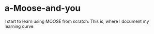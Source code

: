# a-Moose-and-you
I start to learn using MOOSE from scratch. This is, where I document my learning curve

